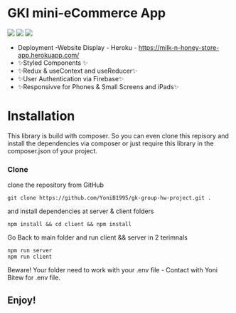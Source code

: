 <h1>GKI mini-eCommerce App</h1>

<img src="https://serving.photos.photobox.com/6253836324cde9d07406990323b82c931f85fc71ca74782b11c83c739bd7bcd4be13706c.jpg"/>


<img src="https://serving.photos.photobox.com/1001601661e6db54d1556b4dc1fad2aee123e013da5fd4b81e239c1326a6e831c7d88dc5.jpg" />
<img src="https://serving.photos.photobox.com/02809832d8f299c74812e8f6bd5f432ce000a9cc09dd063f4376abefb81af896aba7f6e1.jpg"/>


- Deployment -Website Display - Heroku - https://milk-n-honey-store-app.herokuapp.com/
- ✨Styled Components ✨
- ✨Redux & useContext and useReducer✨
- ✨User Authentication via Firebase✨
- ✨Responsivve for Phones & Small Screens and iPads✨

# Installation
This library is build with composer. So you can even clone this repisory and install the dependencies via composer or just require this library in the composer.json of your project.

### Clone
clone the repository from GitHub

    git clone https://github.com/YoniB1995/gk-group-hw-project.git .

and install dependencies at server & client folders

    npm install && cd client && npm install
    
Go Back to main folder and run client && server in 2 terimnals

    npm run server
    npm run client


Beware! Your folder need to work with your .env file - Contact with Yoni Bitew for .env file.


    
## Enjoy!



